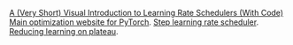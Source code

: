 

[A (Very Short) Visual Introduction to Learning Rate Schedulers (With Code)](https://medium.com/@theom/a-very-short-visual-introduction-to-learning-rate-schedulers-with-code-189eddffdb00)
[Main optimization website for PyTorch](https://docs.pytorch.org/docs/stable/optim.html).
[Step learning rate scheduler](https://docs.pytorch.org/docs/stable/generated/torch.optim.lr_scheduler.StepLR.html).
[Reducing learning on plateau](https://docs.pytorch.org/docs/stable/generated/torch.optim.lr_scheduler.ReduceLROnPlateau.html).

